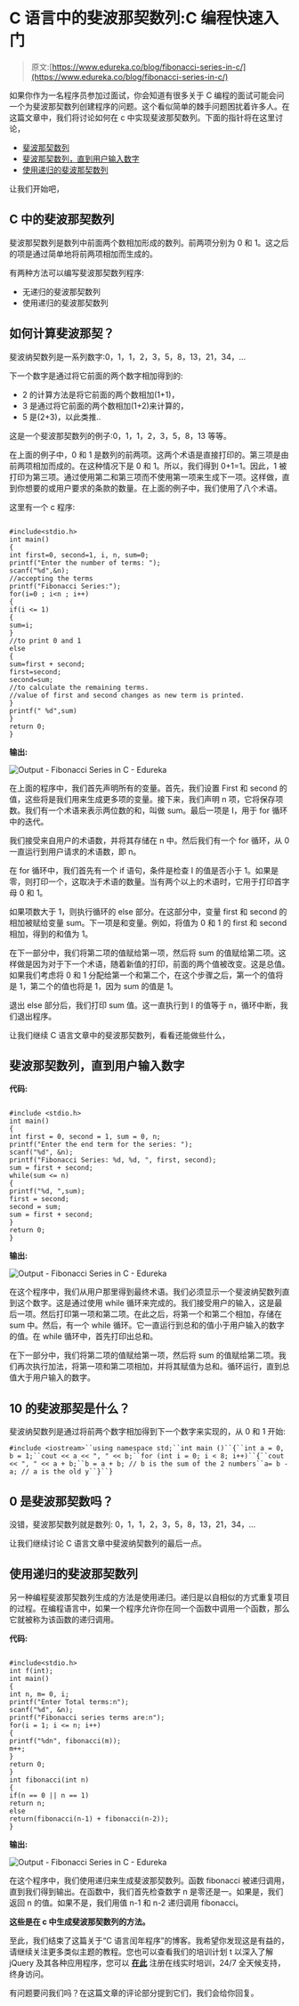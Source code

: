 # C 语言中的斐波那契数列:C 编程快速入门

> 原文:[https://www.edureka.co/blog/fibonacci-series-in-c/](https://www.edureka.co/blog/fibonacci-series-in-c/)

如果你作为一名程序员参加过面试，你会知道有很多关于 C 编程的面试可能会问一个为斐波那契数列创建程序的问题。这个看似简单的棘手问题困扰着许多人。在这篇文章中，我们将讨论如何在 c 中实现斐波那契数列。下面的指针将在这里讨论，

*   [斐波那契数列](#FibonacciSeries)
*   [斐波那契数列，直到用户输入数字](#FibonacciSeriesUsingRecursion)
*   [使用递归的斐波那契数列](#FibonacciSeriesUsingRecursion)

让我们开始吧，

## **C 中的斐波那契数列**

斐波那契数列是数列中前面两个数相加形成的数列。前两项分别为 0 和 1。这之后的项是通过简单地将前两项相加而生成的。

有两种方法可以编写斐波那契数列程序:

*   无递归的斐波那契数列
*   使用递归的斐波那契数列

## **如何计算斐波那契？**

斐波纳契数列是一系列数字:0，1，1，2，3，5，8，13，21，34，…

下一个数字是通过将它前面的两个数字相加得到的:

*   2 的计算方法是将它前面的两个数相加(1+1)，
*   3 是通过将它前面的两个数相加(1+2)来计算的，
*   5 是(2+3)，以此类推..

这是一个斐波那契数列的例子:0，1，1，2，3，5，8，13 等等。

在上面的例子中，0 和 1 是数列的前两项。这两个术语是直接打印的。第三项是由前两项相加而成的。在这种情况下是 0 和 1。所以，我们得到 0+1=1。因此，1 被打印为第三项。通过使用第二和第三项而不使用第一项来生成下一项。这样做，直到你想要的或用户要求的条款的数量。在上面的例子中，我们使用了八个术语。

这里有一个 c 程序:

```

#include<stdio.h>
int main()
{
int first=0, second=1, i, n, sum=0;
printf("Enter the number of terms: ");
scanf("%d",&n);
//accepting the terms
printf("Fibonacci Series:");
for(i=0 ; i<n ; i++)
{
if(i <= 1)
{
sum=i;
}
//to print 0 and 1
else
{
sum=first + second;
first=second;
second=sum;
//to calculate the remaining terms.
//value of first and second changes as new term is printed.
}
printf(" %d",sum)
}
return 0;
}

```

**输出:**

![Output - Fibonacci Series in C - Edureka](../Images/79587eaa3bce8487a89d8a8a2b2dfbbb.png)

在上面的程序中，我们首先声明所有的变量。首先，我们设置 First 和 second 的值，这些将是我们用来生成更多项的变量。接下来，我们声明 n 项，它将保存项数。我们有一个术语来表示两位数的和，叫做 sum。最后一项是 I，用于 for 循环中的迭代。

我们接受来自用户的术语数，并将其存储在 n 中。然后我们有一个 for 循环，从 0 一直运行到用户请求的术语数，即 n。

在 for 循环中，我们首先有一个 if 语句，条件是检查 I 的值是否小于 1。如果是零，则打印一个，这取决于术语的数量。当有两个以上的术语时，它用于打印首字母 0 和 1。

如果项数大于 1，则执行循环的 else 部分。在这部分中，变量 first 和 second 的相加被赋给变量 sum。下一项是和变量。例如，将值为 0 和 1 的 first 和 second 相加，得到的和值为 1。

在下一部分中，我们将第二项的值赋给第一项，然后将 sum 的值赋给第二项。这样做是因为对于下一个术语，随着新值的打印，前面的两个值被改变。这是总值。如果我们考虑将 0 和 1 分配给第一个和第二个，在这个步骤之后，第一个的值将是 1，第二个的值也将是 1，因为 sum 的值是 1。

退出 else 部分后，我们打印 sum 值。这一直执行到 I 的值等于 n，循环中断，我们退出程序。

让我们继续 C 语言文章中的斐波那契数列，看看还能做些什么，

## **斐波那契数列，直到用户输入数字**

**代码:**

```

#include <stdio.h>
int main()
{
int first = 0, second = 1, sum = 0, n;
printf("Enter the end term for the series: ");
scanf("%d", &n);
printf("Fibonacci Series: %d, %d, ", first, second);
sum = first + second;
while(sum <= n)
{
printf("%d, ",sum);
first = second;
second = sum;
sum = first + second;
}
return 0;
}

```

**输出:**

![Output - Fibonacci Series in C - Edureka](../Images/5cc6f007fa16d4cb548526a8adda9e4b.png)

在这个程序中，我们从用户那里得到最终术语。我们必须显示一个斐波纳契数列直到这个数字。这是通过使用 while 循环来完成的。我们接受用户的输入，这是最后一项。然后打印第一项和第二项。在此之后，将第一个和第二个相加，存储在 sum 中。然后，有一个 while 循环。它一直运行到总和的值小于用户输入的数字的值。在 while 循环中，首先打印出总和。

在下一部分中，我们将第二项的值赋给第一项，然后将 sum 的值赋给第二项。我们再次执行加法，将第一项和第二项相加，并将其赋值为总和。循环运行，直到总值大于用户输入的数字。

## **10 的斐波那契是什么？**

斐波纳契数列是通过将前两个数字相加得到下一个数字来实现的，从 0 和 1 开始:

`#include <iostream>``using namespace std;``int main ()``{``int a = 0, b = 1;``cout << a << ", " << b;``for (int i = 0; i < 8; i++)``{``cout << ", " << a + b;``b = a + b; // b is the sum of the 2 numbers``a= b - a; // a is the old y``}``}`

## **0 是斐波那契数吗？**

没错，斐波那契数列就是数列: 0，1，1，2，3，5，8，13，21，34，…

让我们继续讨论 C 语言文章中斐波纳契数列的最后一点。

## **使用递归的斐波那契数列**

另一种编程斐波那契数列生成的方法是使用递归。递归是以自相似的方式重复项目的过程。在编程语言中，如果一个程序允许你在同一个函数中调用一个函数，那么它就被称为该函数的递归调用。

**代码:**

```

#include<stdio.h>
int f(int);
int main()
{
int n, m= 0, i;
printf("Enter Total terms:n");
scanf("%d", &n);
printf("Fibonacci series terms are:n");
for(i = 1; i <= n; i++)
{
printf("%dn", fibonacci(m));
m++;
}
return 0;
}
int fibonacci(int n)
{
if(n == 0 || n == 1)
return n;
else
return(fibonacci(n-1) + fibonacci(n-2));
}

```

**输出:**

![Output - Fibonacci Series in C - Edureka](../Images/e50bcfb70a6fb7db54a334d46f1c285d.png)

在这个程序中，我们使用递归来生成斐波那契数列。函数 fibonacci 被递归调用，直到我们得到输出。在函数中，我们首先检查数字 n 是零还是一。如果是，我们返回 n 的值。如果不是，我们用值 n-1 和 n-2 递归调用 fibonacci。

**这些是在 c 中生成斐波那契数列的方法。**

至此，我们结束了这篇关于“C 语言闰年程序”的博客。我希望你发现这是有益的，请继续关注更多类似主题的教程。您也可以查看我们的培训计划 t 以深入了解 jQuery 及其各种应用程序，您可以 [**在此**](https://www.edureka.co/masters-program/full-stack-developer-training) 注册在线实时培训，24/7 全天候支持，终身访问。

有问题要问我们吗？在这篇文章的评论部分提到它们，我们会给你回复。